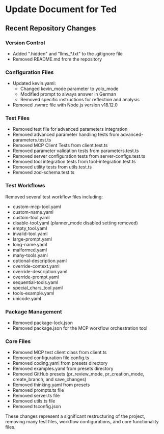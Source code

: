 # Update Document for Ted

## Recent Repository Changes

### Version Control
- Added ".hidden" and "llms_*.txt" to the .gitignore file
- Removed README.md from the repository

### Configuration Files
- Updated kevin.yaml:
  - Changed kevin_mode parameter to yolo_mode
  - Modified prompt to always answer in German
  - Removed specific instructions for reflection and analysis
- Removed .nvmrc file with Node.js version v18.12.0

### Test Files
- Removed test file for advanced parameters integration
- Removed advanced parameter handling tests from advanced-parameters.test.ts
- Removed MCP Client Tests from client.test.ts
- Removed parameter validation tests from parameters.test.ts
- Removed server configuration tests from server-configs.test.ts
- Removed tool integration tests from tool-integration.test.ts
- Removed utility tests from utils.test.ts
- Removed zod-schema.test.ts

### Test Workflows
Removed several test workflow files including:
- custom-mcp-tool.yaml
- custom-name.yaml
- custom-tool.yaml
- disable-tool.yaml (planner_mode disabled setting removed)
- empty_tool.yaml
- invalid-tool.yaml
- large-prompt.yaml
- long-name.yaml
- malformed.yaml
- many-tools.yaml
- optional-description.yaml
- override-context.yaml
- override-description.yaml
- override-prompt.yaml
- sequential-tools.yaml
- special_chars_tool.yaml
- tools-example.yaml
- unicode.yaml

### Package Management
- Removed package-lock.json
- Removed package.json for the MCP workflow orchestration tool

### Core Files
- Removed MCP test client class from client.ts
- Removed configuration file config.ts
- Removed coding.yaml from presets directory
- Removed examples.yaml from presets directory
- Removed GitHub presets (pr_review_mode, pr_creation_mode, create_branch, and save_changes)
- Removed thinking.yaml from presets
- Removed prompts.ts file
- Removed server.ts file
- Removed utils.ts file
- Removed tsconfig.json

These changes represent a significant restructuring of the project, removing many test files, workflow configurations, and core functionality files. 